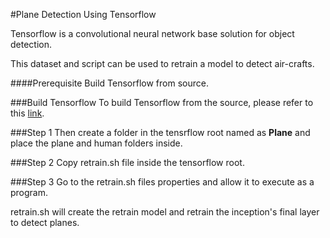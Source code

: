 #Plane Detection Using Tensorflow

Tensorflow is a convolutional neural network base solution for object detection.

This dataset and script can be used to retrain a model to detect air-crafts.

####Prerequisite
Build Tensorflow from source.

###Build Tensorflow
To build Tensorflow from the source, please refer to this [link](https://www.tensorflow.org/get_started/os_setup#installing_from_sources).

###Step 1
Then create a folder in the tensrflow root named as **Plane** and place the plane and human folders inside. 

###Step 2
Copy retrain.sh file inside the tensorflow root.

###Step 3
Go to the retrain.sh files properties and allow it to execute as a program.

retrain.sh will create the retrain model and retrain the inception's final layer to detect planes.
